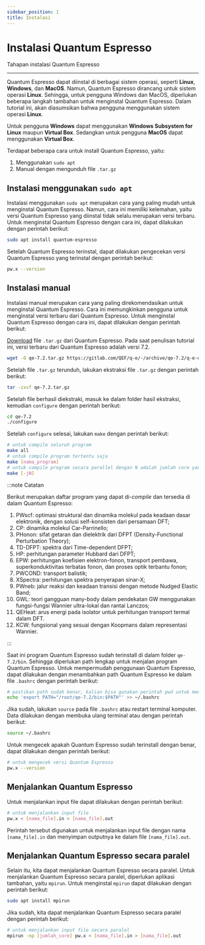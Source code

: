 ```yaml
---
sidebar_position: 1
title: Instalasi
---
```


# Instalasi Quantum Espresso

Tahapan instalasi Quantum Espresso

---
Quantum Espresso dapat diinstal di berbagai sistem operasi, seperti **Linux**, **Windows**, dan **MacOS**. Namun, Quantum Espresso dirancang untuk sistem operasi **Linux**. Sehingga, untuk pengguna Windows dan MacOS, diperlukan beberapa langkah tambahan untuk menginstal Quantum Espresso. Dalam tutorial ini, akan diasumsikan bahwa pengguna menggunakan sistem operasi **Linux**.

Untuk pengguna **Windows** dapat menggunakan **Windows Subsystem for Linux** maupun **Virtual Box**. Sedangkan untuk pengguna **MacOS** dapat menggunakan **Virtual Box**.

Terdapat beberapa cara untuk install Quantum Espresso, yaitu:

1. Menggunakan `sudo apt`
2. Manual dengan mengunduh file `.tar.gz`

## Instalasi menggunakan `sudo apt`

Instalasi menggunakan `sudo apt` merupakan cara yang paling mudah untuk menginstal Quantum Espresso. Namun, cara ini memiliki kelemahan, yaitu versi Quantum Espresso yang diinstal tidak selalu merupakan versi terbaru. Untuk menginstal Quantum Espresso dengan cara ini, dapat dilakukan dengan perintah berikut:

```bash
sudo apt install quantum-espresso
```

Setelah Quantum Espresso terinstal, dapat dilakukan pengecekan versi Quantum Espresso yang terinstal dengan perintah berikut:

```bash
pw.x --version
```

## Instalasi manual

Instalasi manual merupakan cara yang paling direkomendasikan untuk menginstal Quantum Espresso. Cara ini memungkinkan pengguna untuk menginstal versi terbaru dari Quantum Espresso. Untuk menginstal Quantum Espresso dengan cara ini, dapat dilakukan dengan perintah berikut:

[Download](ttps://www.quantum-espresso.org/rdm-download/488/v7-2/ff57993f1ad4795b5d151ae6d3bd2609/qe-7.2-ReleasePack.tar.gz) file `.tar.gz` dari Quantum Espresso. Pada saat penulisan tutorial ini, versi terbaru dari Quantum Espresso adalah versi 7.2.

```bash
wget -O qe-7.2.tar.gz https://gitlab.com/QEF/q-e/-/archive/qe-7.2/q-e-qe-7.2.tar.gz
```

Setelah file `.tar.gz` terunduh, lakukan ekstraksi file `.tar.gz` dengan perintah berikut:

```bash
tar -zxvf qe-7.2.tar.gz
```

Setelah file berhasil diekstraki, masuk ke dalam folder hasil ekstraksi, kemudian `configure` dengan perintah berikut:

```bash
cd qe-7.2
./configure
```

Setelah `configure` selesai, lakukan `make` dengan perintah berikut:

```bash
# untuk compile seluruh program
make all
# untuk compile program tertentu saja
make [nama_program]
# untuk compile program secara parallel dengan N adalah jumlah core yang digunakan
make [-jN]
```

:::note Catatan

Berikut merupakan daftar program yang dapat di-*compile* dan tersedia di dalam Quantum Espresso:

1. PWscf: optimasi struktural dan dinamika molekul pada keadaan dasar elektronik, dengan solusi self-konsisten dari persamaan DFT;
2. CP: dinamika molekul Car-Parrinello;
3. PHonon: sifat getaran dan dielektrik dari DFPT (Density-Functional Perturbation Theory);
4. TD-DFPT: spektra dari Time-dependent DFPT;
5. HP: perhitungan parameter Hubbard dari DFPT;
6. EPW: perhitungan koefisien elektron-fonon, transport pembawa, superkonduktivitas terbatas fonon, dan proses optik terbantu fonon;
7. PWCOND: transport balistik;
8. XSpectra: perhitungan spektra penyerapan sinar-X;
9. PWneb: jalur reaksi dan keadaan transisi dengan metode Nudged Elastic Band;
10. GWL: teori gangguan many-body dalam pendekatan GW menggunakan fungsi-fungsi Wannier ultra-lokal dan rantai Lanczos;
11. QEHeat: arus energi pada isolator untuk perhitungan transport termal dalam DFT.
12. KCW: fungsional yang sesuai dengan Koopmans dalam representasi Wannier.

:::

Saat ini program Quantum Espresso sudah terinstall di dalam folder `qe-7.2/bin`. Sehingga diperlukan path lengkap untuk menjalan program Quantum Espresso. Untuk mempermudah penggunaan Quantum Espresso, dapat dilakukan dengan menambahkan path Quantum Espresso ke dalam file `.bashrc` dengan perintah berikut:

```bash
# pastikan path sudah benar, kalian bisa gunakan perintah pwd untuk mengecek path
echo 'export PATH="/root/qe-7.2/bin:$PATH"' >> ~/.bashrc

```

Jika sudah, lakukan `source` pada file `.bashrc` atau restart terminal komputer. Data dilakukan dengan membuka ulang terminal atau dengan perintah berikut:

```bash
source ~/.bashrc
```

Untuk mengecek apakah Quantum Espresso sudah terinstall dengan benar, dapat dilakukan dengan perintah berikut:

```bash
# untuk mengecek versi Quantum Espresso
pw.x --version
```

## Menjalankan Quantum Espresso

Untuk menjalankan input file dapat dilakukan dengan perintah berikut:

```bash
# untuk menjalankan input file
pw.x < [nama_file].in > [nama_file].out
```

Perintah tersebut digunakan untuk menjalankan input file dengan nama `[nama_file].in` dan menyimpan outputnya ke dalam file `[nama_file].out`.

## Menjalankan Quantum Espresso secara paralel

Selain itu, kita dapat menjalankan Quantum Espresso secara paralel. Untuk menjalankan Quantum Espresso secara paralel, diperlukan aplikasi tambahan, yaitu `mpirun`. Untuk menginstal `mpirun` dapat dilakukan dengan perintah berikut:

```bash
sudo apt install mpirun
```

Jika sudah, kita dapat menjalankan Quantum Espresso secara paralel dengan perintah berikut:

```bash
# untuk menjalankan input file secara paralel
mpirun -np [jumlah_core] pw.x < [nama_file].in > [nama_file].out
```

